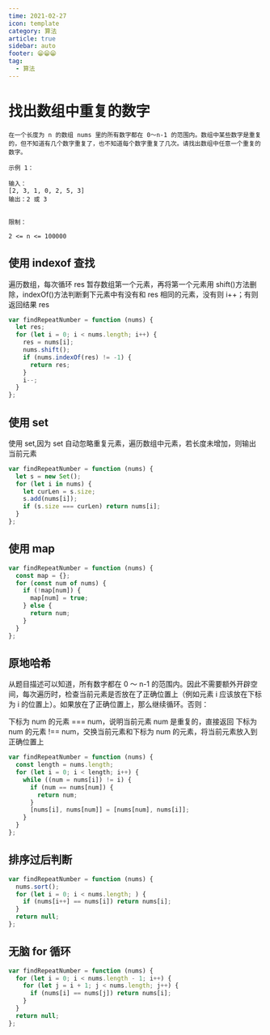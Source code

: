 ```yaml
---
time: 2021-02-27
icon: template
category: 算法
article: true
sidebar: auto
footer: 😁😁😁
tag:
  - 算法
---
```


# 找出数组中重复的数字

```
在一个长度为 n 的数组 nums 里的所有数字都在 0～n-1 的范围内。数组中某些数字是重复的，但不知道有几个数字重复了，也不知道每个数字重复了几次。请找出数组中任意一个重复的数字。

示例 1：

输入：
[2, 3, 1, 0, 2, 5, 3]
输出：2 或 3
 

限制：

2 <= n <= 100000
```

## 使用 indexof 查找

遍历数组，每次循环 res 暂存数组第一个元素，再将第一个元素用 shift()方法删除，indexOf()方法判断剩下元素中有没有和 res 相同的元素，没有则 i++；有则返回结果 res

```js
var findRepeatNumber = function (nums) {
  let res;
  for (let i = 0; i < nums.length; i++) {
    res = nums[i];
    nums.shift();
    if (nums.indexOf(res) != -1) {
      return res;
    }
    i--;
  }
};
```

## 使用 set

使用 set,因为 set 自动忽略重复元素，遍历数组中元素，若长度未增加，则输出当前元素

```js
var findRepeatNumber = function (nums) {
  let s = new Set();
  for (let i in nums) {
    let curLen = s.size;
    s.add(nums[i]);
    if (s.size === curLen) return nums[i];
  }
};
```

## 使用 map

```js
var findRepeatNumber = function (nums) {
  const map = {};
  for (const num of nums) {
    if (!map[num]) {
      map[num] = true;
    } else {
      return num;
    }
  }
};
```

## 原地哈希

从题目描述可以知道，所有数字都在 0 ～ n-1 的范围内。因此不需要额外开辟空间，每次遍历时，检查当前元素是否放在了正确位置上（例如元素 i 应该放在下标为 i 的位置上）。如果放在了正确位置上，那么继续循环。否则：

下标为 num 的元素 === num，说明当前元素 num 是重复的，直接返回
下标为 num 的元素 !== num，交换当前元素和下标为 num 的元素，将当前元素放入到正确位置上

```js
var findRepeatNumber = function (nums) {
  const length = nums.length;
  for (let i = 0; i < length; i++) {
    while ((num = nums[i]) != i) {
      if (num == nums[num]) {
        return num;
      }
      [nums[i], nums[num]] = [nums[num], nums[i]];
    }
  }
};
```

## 排序过后判断

```js
var findRepeatNumber = function (nums) {
  nums.sort();
  for (let i = 0; i < nums.length; ) {
    if (nums[i++] == nums[i]) return nums[i];
  }
  return null;
};
```

## 无脑 for 循环

```js
var findRepeatNumber = function (nums) {
  for (let i = 0; i < nums.length - 1; i++) {
    for (let j = i + 1; j < nums.length; j++) {
      if (nums[i] == nums[j]) return nums[i];
    }
  }
  return null;
};
```